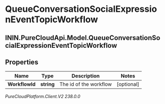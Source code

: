 # QueueConversationSocialExpressionEventTopicWorkflow

## ININ.PureCloudApi.Model.QueueConversationSocialExpressionEventTopicWorkflow

## Properties

|Name | Type | Description | Notes|
|------------ | ------------- | ------------- | -------------|
| **WorkflowId** | **string** | The id of the workflow | [optional] |



_PureCloudPlatform.Client.V2 238.0.0_
